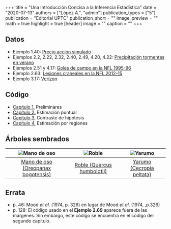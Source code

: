 +++
title = "Una Introducción Concisa a la Inferencia Estadística"
date = "2020-07-13"
authors = ["López A.", "admin"]
publication_types = ["5"]
publication = "Editorial UPTC"
publication_short = ""
image_preview = ""
math = true
highlight = true
[header]
image = ""
caption = ""
+++

## Datos

* Ejemplo 1.40: [Precio acción simulado](https://alexrojas.netlify.com/Data/Inf/PrecioAccionSimulado.csv)
* Ejemplos 2.2, 2.22, 2.32, 2.40, 2.49, 4.20, 4.22: [Precipitación tormentas en verano](https://alexrojas.netlify.com/Data/Inf/LluviaIllinois.csv)
* Ejemplos 2.51 y 4.17: [Goles de campo en la NFL 1995-96](https://alexrojas.netlify.com/Data/Inf/nflK.csv)
* Ejemplo 2.63: [Lesiones craneales en la NFL 2012-15](https://alexrojas.netlify.com/Data/Inf/NFL.csv)
* Ejemplo 3.17: [Verizon](https://alexrojas.netlify.com/Data/Inf/Verizon.csv)

## Código

* [Capítulo 1.](https://alexrojas.netlify.com/code/Inf/Infcap1.R) Preliminares
* [Capítulo 2.](https://alexrojas.netlify.com/code/Inf/Infcap2.R) Estimación puntual
* [Capítulo 3.](https://alexrojas.netlify.com/code/Inf/Infcap3.R) Contraste de hipótesis
* [Capítulo 4.](https://alexrojas.netlify.com/code/Inf/Infcap4.R) Estimación por regiones

## Árboles sembrados

![Mano de oso](https://alexrojas.netlify.app/media/manodeoso.png)| ![Roble](https://alexrojas.netlify.app/media/roble.png) | ![Yarumo](https://alexrojas.netlify.app/media/yarumo.png)
:---:|:---:|:---:
[Mano de oso (Oreopanax bogotensis)](https://es.wikipedia.org/wiki/Oreopanax_bogotensis) | [Roble (Quercus humboldtii)](https://es.wikipedia.org/wiki/Quercus_humboldtii)| [Yarumo (Cecropia peltata)](https://es.wikipedia.org/wiki/Cecropia_peltata) 

## Errata

* p. 46: Mood *et al.* (1974, p. 326) en lugar de Mood *et al.* (1974, ,p.326)
* p. 128: El código usado en el **Ejemplo 2.69** aparece fuera de las márgenes. Sin embargo, este código se encuentra en el código del segundo capítulo.
